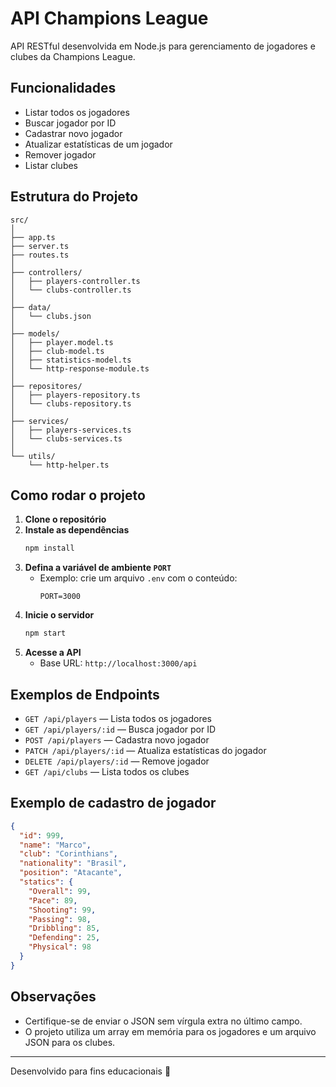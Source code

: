 # API Champions League

API RESTful desenvolvida em Node.js para gerenciamento de jogadores e clubes da Champions League.

## Funcionalidades

- Listar todos os jogadores
- Buscar jogador por ID
- Cadastrar novo jogador
- Atualizar estatísticas de um jogador
- Remover jogador
- Listar clubes

## Estrutura do Projeto

```
src/
│
├── app.ts
├── server.ts
├── routes.ts
│
├── controllers/
│   ├── players-controller.ts
│   └── clubs-controller.ts
│
├── data/
│   └── clubs.json
│
├── models/
│   ├── player.model.ts
│   ├── club-model.ts
│   ├── statistics-model.ts
│   └── http-response-module.ts
│
├── repositores/
│   ├── players-repository.ts
│   └── clubs-repository.ts
│
├── services/
│   ├── players-services.ts
│   └── clubs-services.ts
│
└── utils/
    └── http-helper.ts
```

## Como rodar o projeto

1. **Clone o repositório**
2. **Instale as dependências**
   ```bash
   npm install
   ```
3. **Defina a variável de ambiente `PORT`**
   - Exemplo: crie um arquivo `.env` com o conteúdo:
     ```
     PORT=3000
     ```
4. **Inicie o servidor**
   ```bash
   npm start
   ```
5. **Acesse a API**
   - Base URL: `http://localhost:3000/api`

## Exemplos de Endpoints

- `GET /api/players` — Lista todos os jogadores
- `GET /api/players/:id` — Busca jogador por ID
- `POST /api/players` — Cadastra novo jogador
- `PATCH /api/players/:id` — Atualiza estatísticas do jogador
- `DELETE /api/players/:id` — Remove jogador
- `GET /api/clubs` — Lista todos os clubes

## Exemplo de cadastro de jogador

```json
{
  "id": 999,
  "name": "Marco",
  "club": "Corinthians",
  "nationality": "Brasil",
  "position": "Atacante",
  "statics": {
    "Overall": 99,
    "Pace": 89,
    "Shooting": 99,
    "Passing": 98,
    "Dribbling": 85,
    "Defending": 25,
    "Physical": 98
  }
}
```

## Observações

- Certifique-se de enviar o JSON sem vírgula extra no último campo.
- O projeto utiliza um array em memória para os jogadores e um arquivo JSON para os clubes.

---

Desenvolvido para fins educacionais 🚀

